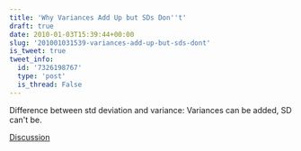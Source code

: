 ```yaml
---
title: 'Why Variances Add Up but SDs Don''t'
draft: true
date: 2010-01-03T15:39:44+00:00
slug: '201001031539-variances-add-up-but-sds-dont'
is_tweet: true
tweet_info:
  id: '7326198767'
  type: 'post'
  is_thread: False
---
```




Difference between std deviation and variance: Variances can be added, SD can't be.

[Discussion](https://x.com/sytelus/status/7326198767)
